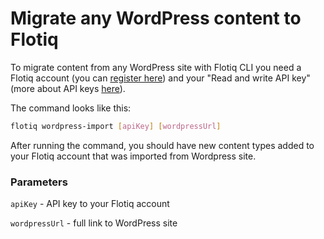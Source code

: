 # Migrate any WordPress content to Flotiq

To migrate content from any WordPress site with Flotiq CLI you need a Flotiq account (you can [register here](http://editor.flotiq.com/register.html)) and your "Read and write API key" (more about API keys [here](../API/index.md)).

The command looks like this:

```bash
flotiq wordpress-import [apiKey] [wordpressUrl]
```

After running the command, you should have new content types added to your Flotiq account that was imported from Wordpress site.

### Parameters

`apiKey` - API key to your Flotiq account

`wordpressUrl` - full link to WordPress site